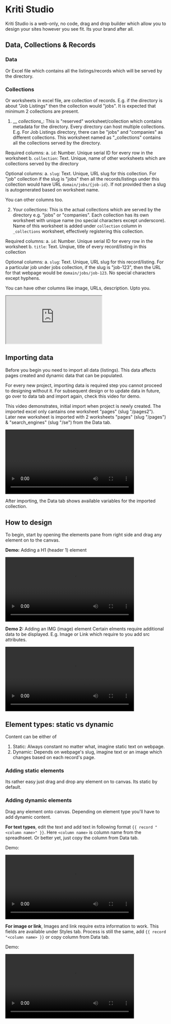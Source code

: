 # Kriti Studio

Kriti Studio is a web-only, no code, drag and drop builder which
allow you to design your sites however you see fit. Its your brand after all.

## Data, Collections & Records

### Data

Or Excel file which contains all the listings/records which will be served by the directory.

### Collections

Or worksheets in excel file, are collection of records. E.g. if the directory is about "Job Listings"
then the collection would "jobs". It is expected that minimum 2 collections are present.

1. __ _collections__: This is "reserved" worksheet/collection which contains metadata for the directory.
Every directory can host multiple collections. E.g. For Job Listings directory, there can be "jobs" and "companies"
as different collections. This worksheet named as "_collections" contains all the collections served by the directory.

Required columns:
a. `id`: Number. Unique serial ID for every row in the worksheet
b. `collection`: Text. Unique, name of other worksheets which are collections served by the directory

Optional columns:
a. `slug`: Text. Unique, URL slug for this collection. For "job" collection if the slug is "jobs" then
all the records/listings under this collection would have URL `domain/jobs/{job-id}`.
If not provided then a slug is autogenerated based on worksheet name.

You can other columns too.

2. Your collections: This is the actual collections which are served by the directory e.g. "jobs" or "companies".
Each collection has its own worksheet with unique name (no special characters except underscore). Name of this worksheet
is added under `collection` column in `_collections` worksheet, effectively registering this collection.

Required columns:
a. `id`: Number. Unique serial ID for every row in the worksheet
b. `title`: Text. Unqiue, title of every record/listing in this collection

Optional columns:
a. `slug`: Text. Unique, URL slug for this record/listing. For a particular job under jobs collection, if the slug is "job-123",
then the URL for that webpage would be `domain/jobs/job-123`. No special characters except hyphens.

You can have other columns like image, URLs, description. Upto you.

<iframe src="https://docs.google.com/spreadsheets/d/e/2PACX-1vRaTygCZZHfZAaIhxocsG7UC8mWHQj0iwdM62NG6JzPPI3OLJsybaxeU2VSCuF8ZzQ-_lOTlWRY8a6g/pubhtml?widget=true&amp;headers=false"></iframe>

## Importing data

Before you begin you need to import all data (listings). This data affects pages created and dynamic data that can be populated.

For every new project, importing data is required step you cannot proceed to designing without it.
For subsequent design or to update data in future, go over to data tab and import again, check this video for demo.

This video demonstrates, initial import when project is newly created. The imported excel only cantains one worksheet "pages" (slug "/pages2").
Later new worksheet is imported with 2 worksheets "pages" (slug "/pages") & "search_engines" (slug "/se") from the Data tab.

<video controls width="80%">
  <source src="/assets/docs/import-data.mp4" type="video/mp4" />
</video>

After importing, the Data tab shows available variables for the imported collection.

## How to design

To begin, start by opening the elements pane from right side and drag any element on to the canvas.

__Demo:__ Adding a H1 (header 1) element

<video controls width="80%">
  <source src="/assets/docs/drag-drop-elems.mp4" type="video/mp4" />
</video>

__Demo 2:__ Adding an IMG (image) element
Certain elments require additional data to be displayed. E.g. Image or Link which require to you add src attributes.

<video controls width="80%">
  <source src="/assets/docs/drag-drop-img.mp4" type="video/mp4" />
</video>


## Element types: static vs dynamic

Content can be either of
1. Static: Always constant no matter what, imagine static text on webpage.
2. Dynamic: Depends on webpage's slug, imagine text or an image which changes based on each record's page.

### Adding static elements

Its rather easy just drag and drop any element on to canvas. Its static by default.

### Adding dynamic elements

Drag any element onto canvas. Depending on element type you'll have to add dynamic content.

__For text types__, edit the text and add text in following format `{{ record "<column name>" }}`.
Here `<column name>` is column name from the spreadhseet.
Or better yet, just copy the column from Data tab.

Demo:

<video controls width="80%">
  <source src="/assets/docs/dynamic-text.mp4" type="video/mp4" />
</video>

__For image or link__, Images and link require extra information to work. This fields
are available under Styles tab. Process is still the same, add `{{ record "<column name> }}` or
copy column from Data tab.

Demo:

<video controls width="80%">
  <source src="/assets/docs/dynamic-img.mp4" type="video/mp4" />
</video>

